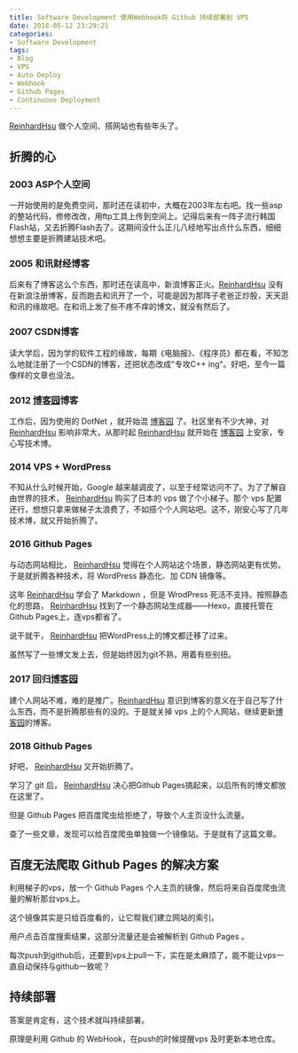 ```yaml
---
title: Software Development 使用Webhook将 Github 持续部署到 VPS
date: 2018-05-12 23:29:21
categories:
- Software Development
tags:
- Blog
- VPS
- Auto Deploy
- Webhook
- Github Pages
- Continuous Deployment
---
```


[ReinhardHsu](http://reinhardhsu.com/) 做个人空间、搭网站也有些年头了。

## 折腾的心

### 2003 ASP个人空间

一开始使用的是免费空间，那时还在读初中，大概在2003年左右吧。找一些asp的整站代码，修修改改，用ftp工具上传到空间上。记得后来有一阵子流行韩国Flash站，又去折腾Flash去了。这期间没什么正儿八经地写出点什么东西，细细想想主要是折腾建站技术吧。

### 2005 和讯财经博客

后来有了博客这么个东西，那时还在读高中，新浪博客正火。[ReinhardHsu](http://reinhardhsu.com/) 没有在新浪注册博客，反而跑去和讯开了一个，可能是因为那阵子老爸正炒股，天天逛和讯的缘故吧。在和讯上发了些不疼不痒的博文，就没有然后了。

### 2007 CSDN博客

读大学后，因为学的软件工程的缘故，每期《电脑报》、《程序员》都在看，不知怎么地就注册了一个CSDN的博客，还把状态改成"专攻C++ ing"。好吧，至今一篇像样的文章也没法。

### 2012 [博客园](https://www.cnblogs.com)博客

工作后，因为使用的 DotNet ，就开始混 [博客园](https://www.cnblogs.com) 了。社区里有不少大神，对 [ReinhardHsu](http://reinhardhsu.com/)  影响非常大，从那时起 [ReinhardHsu](http://reinhardhsu.com/)  就开始在 [博客园](https://www.cnblogs.com) 上安家，专心写技术博。

### 2014 VPS + WordPress

不知从什么时候开始，Google 越来越调皮了，以至于经常访问不了。为了了解自由世界的技术， [ReinhardHsu](http://reinhardhsu.com/) 购买了日本的 vps 做了个小梯子。那个 vps 配置还行，想想只拿来做梯子太浪费了，不如搭个个人网站吧。这不，刚安心写了几年技术博，就又开始折腾了。

### 2016 Github Pages

与动态网站相比， [ReinhardHsu](http://reinhardhsu.com/) 觉得在个人网站这个场景，静态网站更有优势。于是就折腾各种技术，将 WordPress 静态化、加 CDN 镜像等。

这年 [ReinhardHsu](http://reinhardhsu.com/) 学会了 Markdown ，但是 WrodPress 死活不支持。按照静态化的思路， [ReinhardHsu](http://reinhardhsu.com/) 找到了一个静态网站生成器——Hexo，直接托管在Github Pages上，连vps都省了。

说干就干， [ReinhardHsu](http://reinhardhsu.com/) 把WordPress上的博文都迁移了过来。

虽然写了一些博文发上去，但是始终因为git不熟，用着有些别扭。

### 2017 回归[博客园](https://www.cnblogs.com)

建个人网站不难，难的是推广。[ReinhardHsu](http://reinhardhsu.com/) 意识到博客的意义在于自己写了什么东西，而不是折腾那些有的没的。于是就关掉 vps 上的个人网站，继续更新[博客园](https://www.cnblogs.com)的博客。

### 2018 Github Pages

好吧， [ReinhardHsu](http://reinhardhsu.com/) 又开始折腾了。

学习了 git 后， [ReinhardHsu](http://reinhardhsu.com/) 决心把Github Pages搞起来，以后所有的博文都放在这里了。

但是 Github Pages 把百度爬虫给拒绝了，导致个人主页没什么流量。

查了一些文章，发现可以给百度爬虫单独做一个镜像站。于是就有了这篇文章。

## 百度无法爬取 Github Pages 的解决方案

利用梯子的vps，放一个 Github Pages 个人主页的镜像，然后将来自百度爬虫流量的解析那台vps上。

这个镜像其实是只给百度看的，让它帮我们建立网站的索引。

用户点击百度搜索结果，这部分流量还是会被解析到 Github Pages 。

每次push到github后，还要到vps上pull一下，实在是太麻烦了，能不能让vps一直自动保持与github一致呢？

## 持续部署

答案是肯定有，这个技术就叫持续部署。

原理是利用 Github 的 WebHook，在push的时候提醒vps 及时更新本地仓库。